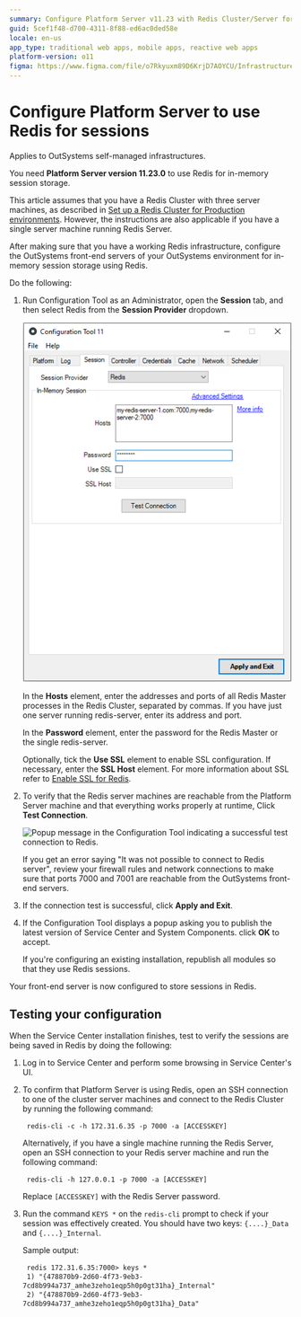 ```yaml
---
summary: Configure Platform Server v11.23 with Redis Cluster/Server for in-memory session storage.
guid: 5cef1f48-d700-4311-8f88-ed6ac0ded58e
locale: en-us
app_type: traditional web apps, mobile apps, reactive web apps
platform-version: o11
figma: https://www.figma.com/file/o7Rkyuxm89D6KrjD7AOYCU/Infrastructure?node-id=1242:249
---
```


# Configure Platform Server to use Redis for sessions

<div class="info" markdown="1">

Applies to OutSystems self-managed infrastructures.

</div>

<div class="info" markdown="1">

You need **Platform Server version 11.23.0** to use Redis for in-memory session storage.

This article assumes that you have a Redis Cluster with three server machines, as described in [Set up a Redis Cluster for Production environments](setup-prod.md). However, the instructions are also applicable if you have a single server machine running Redis Server.

</div>

After making sure that you have a working Redis infrastructure, configure the OutSystems front-end servers of your OutSystems environment for in-memory session storage using Redis.

Do the following:
1. Run Configuration Tool as an Administrator, open the **Session** tab, and then select Redis from  the **Session Provider** dropdown.

    ![Screenshot of the Configuration Tool showing the Session tab with Redis selected as the Session Provider.](images/session-connection-string-0-ct.png "Configuration Tool Session Tab")

    In the **Hosts** element, enter the addresses and ports of all Redis Master processes in the Redis Cluster, separated by commas. If you have just one server running redis-server, enter its address and port.

    In the **Password** element, enter the password for the Redis Master or the single redis-server.

    Optionally, tick the **Use SSL** element to enable SSL configuration. If necessary, enter  the **SSL Host** element. For more information about SSL refer to [Enable SSL for Redis](setup-enable-ssl.md). 

1. To verify that the Redis server machines are reachable from the Platform Server machine and that everything works properly at runtime, Click **Test Connection**.

    ![Popup message in the Configuration Tool indicating a successful test connection to Redis.](images/session-connection-string-success-ct.png "Successful Redis Connection Test")

    If you get an error saying "It was not possible to connect to Redis server", review your firewall rules and network connections to make sure that ports 7000 and 7001 are reachable from the OutSystems front-end servers.

1. If the connection test is successful, click **Apply and Exit**.

1. If the Configuration Tool displays a popup asking you to publish the latest version of Service Center and System Components. click **OK** to accept.

    If you're configuring an existing installation, republish all modules so that they use Redis sessions.

Your front-end server is now configured to store sessions in Redis.

## Testing your configuration

When the Service Center installation finishes, test to verify the sessions are being saved in Redis by doing the following:

1. Log in to Service Center and perform some browsing in Service Center's UI.

1. To confirm that Platform Server is using Redis, open an SSH connection to one of the cluster server machines and connect to the Redis Cluster by running the following command:

        redis-cli -c -h 172.31.6.35 -p 7000 -a [ACCESSKEY]

    Alternatively, if you have a single machine running the Redis Server, open an SSH connection to your Redis server machine and run the following command:

        redis-cli -h 127.0.0.1 -p 7000 -a [ACCESSKEY]

    Replace `[ACCESSKEY]` with the Redis Server password.

1. Run the command `KEYS *` on the `redis-cli` prompt to check if your session was effectively created. You should have two keys: `{....}_Data` and `{....}_Internal`.

    Sample output:

        redis 172.31.6.35:7000> keys *
        1) "{478870b9-2d60-4f73-9eb3-7cd8b994a737_amhe3zeho1eqp5h0p0gt31ha}_Internal"
        2) "{478870b9-2d60-4f73-9eb3-7cd8b994a737_amhe3zeho1eqp5h0p0gt31ha}_Data"
